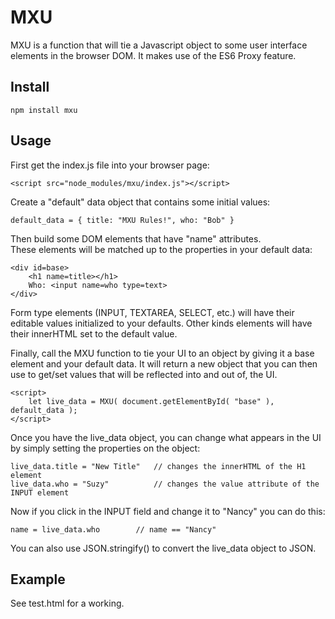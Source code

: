 
# MXU

MXU is a function that will tie a Javascript object to some user interface elements in the browser DOM.
It makes use of the ES6 Proxy feature.

## Install

	npm install mxu


## Usage

First get the index.js file into your browser page:

	<script src="node_modules/mxu/index.js"></script>


Create a "default" data object that contains some initial values:

	default_data = { title: "MXU Rules!", who: "Bob" }


Then build some DOM elements that have "name" attributes.  
These elements will be matched up to the properties in your default data:

	<div id=base>
		<h1 name=title></h1>
		Who: <input name=who type=text>
	</div>

Form type elements (INPUT, TEXTAREA, SELECT, etc.) will have their editable values initialized to your defaults.
Other kinds elements will have their innerHTML set to the default value.

Finally, call the MXU function to tie your UI to an object by giving it a base element and your default data.
It will return a new object that you can then use to get/set values that will be reflected into and out of, the UI.

	<script>
		let live_data = MXU( document.getElementById( "base" ), default_data );
	</script>


Once you have the live_data object, you can change what appears in the UI by simply setting the properties on the object:

	live_data.title = "New Title"	// changes the innerHTML of the H1 element
	live_data.who = "Suzy"			// changes the value attribute of the INPUT element


Now if you click in the INPUT field and change it to "Nancy" you can do this:

	name = live_data.who		// name == "Nancy"


You can also use JSON.stringify() to convert the live_data object to JSON.


## Example

See test.html for a working.


